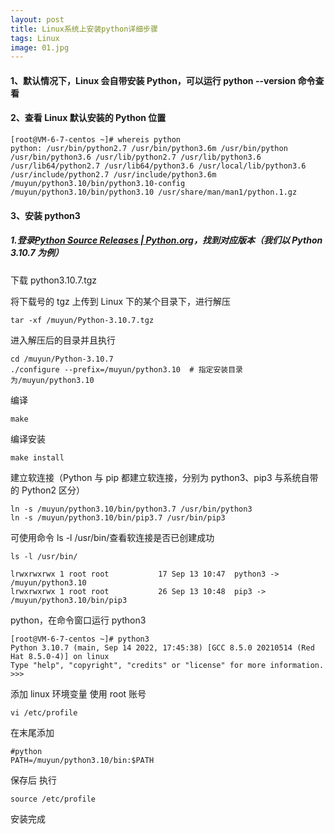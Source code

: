 ```yaml
---
layout: post
title: Linux系统上安装python详细步骤
tags: Linux
image: 01.jpg
---
```


#### 1、默认情况下，Linux 会自带安装 Python，可以运行 python --version 命令查看

#### 2、查看 Linux 默认安装的 Python 位置

```shell
[root@VM-6-7-centos ~]# whereis python
python: /usr/bin/python2.7 /usr/bin/python3.6m /usr/bin/python /usr/bin/python3.6 /usr/lib/python2.7 /usr/lib/python3.6 /usr/lib64/python2.7 /usr/lib64/python3.6 /usr/local/lib/python3.6 /usr/include/python2.7 /usr/include/python3.6m /muyun/python3.10/bin/python3.10-config /muyun/python3.10/bin/python3.10 /usr/share/man/man1/python.1.gz
```

#### 3、安装 python3

##### 1.登录[Python Source Releases | Python.org](https://www.python.org/downloads/source/)，找到对应版本（我们以 Python 3.10.7 为例）

下载 python3.10.7.tgz

将下载号的 tgz 上传到 Linux 下的某个目录下，进行解压

```shell
tar -xf /muyun/Python-3.10.7.tgz
```

进入解压后的目录并且执行

```shell
cd /muyun/Python-3.10.7
./configure --prefix=/muyun/python3.10  # 指定安装目录为/muyun/python3.10
```

编译

```shell
make
```

编译安装

```shell
make install
```

建立软连接（Python 与 pip 都建立软连接，分别为 python3、pip3 与系统自带的 Python2 区分）

```shell
ln -s /muyun/python3.10/bin/python3.7 /usr/bin/python3
ln -s /muyun/python3.10/bin/pip3.7 /usr/bin/pip3
```

可使用命令 ls -l /usr/bin/查看软连接是否已创建成功

```shell
ls -l /usr/bin/

lrwxrwxrwx 1 root root           17 Sep 13 10:47  python3 -> /muyun/python3.10
lrwxrwxrwx 1 root root           26 Sep 13 10:48  pip3 -> /muyun/python3.10/bin/pip3

```

python，在命令窗口运行 python3

```shell
[root@VM-6-7-centos ~]# python3
Python 3.10.7 (main, Sep 14 2022, 17:45:38) [GCC 8.5.0 20210514 (Red Hat 8.5.0-4)] on linux
Type "help", "copyright", "credits" or "license" for more information.
>>>

```

添加 linux 环境变量 使用 root 账号

```shell
vi /etc/profile
```

在末尾添加

```shell
#python
PATH=/muyun/python3.10/bin:$PATH
```

保存后 执行

```shell
source /etc/profile
```

安装完成
